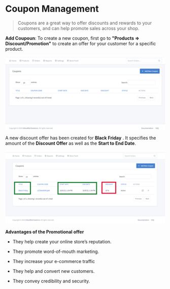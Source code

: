 # Coupon Management

> Coupons are a great way to offer discounts and rewards to your customers, and can help promote sales across your shop.

**Add Coupoun**: To create a new coupon, first go to **"Products => Discount/Promotion"** to create an offer for your customer for a specific product.

![image](img/45.png)


A new discount offer has been created for **Black Friday** . It specifies the amount of the **Discount Offer** as well as the **Start to End Date**.

![image](img/55.png)

**Advantages of the Promotional offer**

- They help create your online store’s reputation.

- They promote word-of-mouth marketing.

- They increase your e-commerce traffic

- They help and convert new customers.

- They convey credibility and security.


